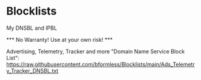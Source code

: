 # Blocklists
My DNSBL and IPBL

*** No Warranty! Use at your own risk! ***

Advertising, Telemetry, Tracker and more "Domain Name Service Block List":
https://raw.githubusercontent.com/bformless/Blocklists/main/Ads_Telemetry_Tracker_DNSBL.txt


